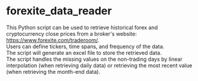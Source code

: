 # forexite_data_reader

This Python script can be used to retrieve historical forex and cryptocurrency close prices from a broker's website: https://www.forexite.com/traderoom/.  
Users can define tickers, time spans, and frequency of the data.  
The script will generate an excel file to store the retrieved data.  
The script handles the missing values on the non-trading days by linear interpolation (when retrieving daily data) or retrieving the most recent value (when retrieving the month-end data).
